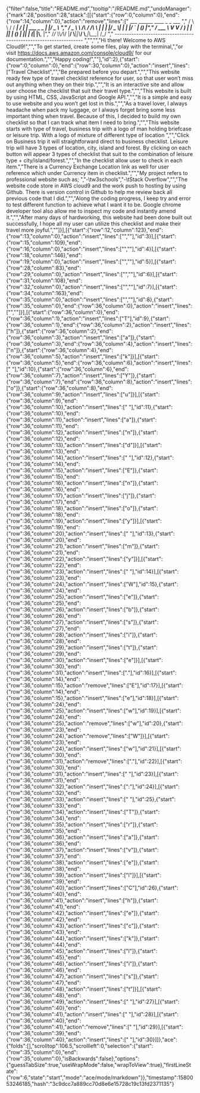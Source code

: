 {"filter":false,"title":"README.md","tooltip":"/README.md","undoManager":{"mark":28,"position":28,"stack":[[{"start":{"row":0,"column":0},"end":{"row":14,"column":0},"action":"remove","lines":["         ___        ______     ____ _                 _  ___  ","        / \\ \\      / / ___|   / ___| | ___  _   _  __| |/ _ \\ ","       / _ \\ \\ /\\ / /\\___ \\  | |   | |/ _ \\| | | |/ _` | (_) |","      / ___ \\ V  V /  ___) | | |___| | (_) | |_| | (_| |\\__, |","     /_/   \\_\\_/\\_/  |____/   \\____|_|\\___/ \\__,_|\\__,_|  /_/ "," ----------------------------------------------------------------- ","","","Hi there! Welcome to AWS Cloud9!","","To get started, create some files, play with the terminal,","or visit https://docs.aws.amazon.com/console/cloud9/ for our documentation.","","Happy coding!",""],"id":2},{"start":{"row":0,"column":0},"end":{"row":30,"column":0},"action":"insert","lines":["Travel Checklist","","Be prepared before you depart.","","This website ready few type of travel checklist reference for user, so that user won’t miss out anything when they on their trip.","","It is an interactive site and allow user choose the checklist that suit their travel type.","","This website is built by using HTML, CSS, JavaScript and Google API.","","It is a simple and easy to use website and you won’t get lost in this.","","As a travel lover, I always headache when pack my luggage, or I always forget bring some less important thing when travel. Because of this, I decided to build my own checklist so that I can track what item I need to bring.","","This website starts with type of travel, business trip with a logo of man holding briefcase or leisure trip. With a logo of mixture of different type of location ","","Click on Business trip it will straightforward direct to business checklist. Leisure trip will have 3 types of location, city, island and forest. By clicking on each button will appear 3 types of checklist that suit to the combination of leisure type + city/island/forest.","","In the checklist allow user to check in each item.","There is a Currency Exchange Location link as well for user reference which under Currency item in checklist.","","My project refers to professional website such as; ","-\tw3schools","-\tStack Overflow","","The website code store in AWS cloud9 and the work push to hosting by using Github. There is version control in Github to help me review back all previous code that I did.","","Along the coding progress, I keep try and error to test different function to achieve what I want it to be. Google chrome developer tool also allow me to inspect my code and instantly amend it.","","After many days of hardworking, this website had been done built out successfully, I hope all my user can utilize this checklist and make their travel more joyful.",""]}],[{"start":{"row":12,"column":123},"end":{"row":13,"column":0},"action":"insert","lines":["",""],"id":3}],[{"start":{"row":15,"column":109},"end":{"row":16,"column":0},"action":"insert","lines":["",""],"id":4}],[{"start":{"row":18,"column":146},"end":{"row":19,"column":0},"action":"insert","lines":["",""],"id":5}],[{"start":{"row":28,"column":83},"end":{"row":29,"column":0},"action":"insert","lines":["",""],"id":6}],[{"start":{"row":31,"column":108},"end":{"row":32,"column":0},"action":"insert","lines":["",""],"id":7}],[{"start":{"row":34,"column":163},"end":{"row":35,"column":0},"action":"insert","lines":["",""],"id":8},{"start":{"row":35,"column":0},"end":{"row":36,"column":0},"action":"insert","lines":["",""]}],[{"start":{"row":36,"column":0},"end":{"row":36,"column":1},"action":"insert","lines":["T"],"id":9},{"start":{"row":36,"column":1},"end":{"row":36,"column":2},"action":"insert","lines":["h"]},{"start":{"row":36,"column":2},"end":{"row":36,"column":3},"action":"insert","lines":["a"]},{"start":{"row":36,"column":3},"end":{"row":36,"column":4},"action":"insert","lines":["n"]},{"start":{"row":36,"column":4},"end":{"row":36,"column":5},"action":"insert","lines":["k"]}],[{"start":{"row":36,"column":5},"end":{"row":36,"column":6},"action":"insert","lines":[" "],"id":10},{"start":{"row":36,"column":6},"end":{"row":36,"column":7},"action":"insert","lines":["Y"]},{"start":{"row":36,"column":7},"end":{"row":36,"column":8},"action":"insert","lines":["o"]},{"start":{"row":36,"column":8},"end":{"row":36,"column":9},"action":"insert","lines":["u"]}],[{"start":{"row":36,"column":9},"end":{"row":36,"column":10},"action":"insert","lines":[" "],"id":11},{"start":{"row":36,"column":10},"end":{"row":36,"column":11},"action":"insert","lines":["a"]},{"start":{"row":36,"column":11},"end":{"row":36,"column":12},"action":"insert","lines":["n"]},{"start":{"row":36,"column":12},"end":{"row":36,"column":13},"action":"insert","lines":["d"]}],[{"start":{"row":36,"column":13},"end":{"row":36,"column":14},"action":"insert","lines":[" "],"id":12},{"start":{"row":36,"column":14},"end":{"row":36,"column":15},"action":"insert","lines":["E"]},{"start":{"row":36,"column":15},"end":{"row":36,"column":16},"action":"insert","lines":["n"]},{"start":{"row":36,"column":16},"end":{"row":36,"column":17},"action":"insert","lines":["j"]},{"start":{"row":36,"column":17},"end":{"row":36,"column":18},"action":"insert","lines":["o"]},{"start":{"row":36,"column":18},"end":{"row":36,"column":19},"action":"insert","lines":["y"]}],[{"start":{"row":36,"column":19},"end":{"row":36,"column":20},"action":"insert","lines":[" "],"id":13},{"start":{"row":36,"column":20},"end":{"row":36,"column":21},"action":"insert","lines":["m"]},{"start":{"row":36,"column":21},"end":{"row":36,"column":22},"action":"insert","lines":["y"]}],[{"start":{"row":36,"column":22},"end":{"row":36,"column":23},"action":"insert","lines":[" "],"id":14}],[{"start":{"row":36,"column":23},"end":{"row":36,"column":24},"action":"insert","lines":["W"],"id":15},{"start":{"row":36,"column":24},"end":{"row":36,"column":25},"action":"insert","lines":["e"]},{"start":{"row":36,"column":25},"end":{"row":36,"column":26},"action":"insert","lines":["b"]},{"start":{"row":36,"column":26},"end":{"row":36,"column":27},"action":"insert","lines":["s"]},{"start":{"row":36,"column":27},"end":{"row":36,"column":28},"action":"insert","lines":["i"]},{"start":{"row":36,"column":28},"end":{"row":36,"column":29},"action":"insert","lines":["t"]},{"start":{"row":36,"column":29},"end":{"row":36,"column":30},"action":"insert","lines":["e"]}],[{"start":{"row":36,"column":30},"end":{"row":36,"column":31},"action":"insert","lines":["."],"id":16}],[{"start":{"row":36,"column":14},"end":{"row":36,"column":15},"action":"remove","lines":["E"],"id":17}],[{"start":{"row":36,"column":14},"end":{"row":36,"column":15},"action":"insert","lines":["e"],"id":18}],[{"start":{"row":36,"column":24},"end":{"row":36,"column":25},"action":"insert","lines":["w"],"id":19}],[{"start":{"row":36,"column":24},"end":{"row":36,"column":25},"action":"remove","lines":["w"],"id":20},{"start":{"row":36,"column":23},"end":{"row":36,"column":24},"action":"remove","lines":["W"]}],[{"start":{"row":36,"column":23},"end":{"row":36,"column":24},"action":"insert","lines":["w"],"id":21}],[{"start":{"row":36,"column":30},"end":{"row":36,"column":31},"action":"remove","lines":["."],"id":22}],[{"start":{"row":36,"column":30},"end":{"row":36,"column":31},"action":"insert","lines":[" "],"id":23}],[{"start":{"row":36,"column":31},"end":{"row":36,"column":32},"action":"insert","lines":[":"],"id":24}],[{"start":{"row":36,"column":32},"end":{"row":36,"column":33},"action":"insert","lines":[" "],"id":25},{"start":{"row":36,"column":33},"end":{"row":36,"column":34},"action":"insert","lines":["T"]},{"start":{"row":36,"column":34},"end":{"row":36,"column":35},"action":"insert","lines":["r"]},{"start":{"row":36,"column":35},"end":{"row":36,"column":36},"action":"insert","lines":["a"]},{"start":{"row":36,"column":36},"end":{"row":36,"column":37},"action":"insert","lines":["v"]},{"start":{"row":36,"column":37},"end":{"row":36,"column":38},"action":"insert","lines":["e"]},{"start":{"row":36,"column":38},"end":{"row":36,"column":39},"action":"insert","lines":["l"]}],[{"start":{"row":36,"column":39},"end":{"row":36,"column":40},"action":"insert","lines":["C"],"id":26},{"start":{"row":36,"column":40},"end":{"row":36,"column":41},"action":"insert","lines":["h"]},{"start":{"row":36,"column":41},"end":{"row":36,"column":42},"action":"insert","lines":["e"]},{"start":{"row":36,"column":42},"end":{"row":36,"column":43},"action":"insert","lines":["c"]},{"start":{"row":36,"column":43},"end":{"row":36,"column":44},"action":"insert","lines":["k"]},{"start":{"row":36,"column":44},"end":{"row":36,"column":45},"action":"insert","lines":["l"]},{"start":{"row":36,"column":45},"end":{"row":36,"column":46},"action":"insert","lines":["i"]},{"start":{"row":36,"column":46},"end":{"row":36,"column":47},"action":"insert","lines":["s"]},{"start":{"row":36,"column":47},"end":{"row":36,"column":48},"action":"insert","lines":["t"]}],[{"start":{"row":36,"column":48},"end":{"row":36,"column":49},"action":"insert","lines":[" "],"id":27}],[{"start":{"row":36,"column":40},"end":{"row":36,"column":41},"action":"insert","lines":[" "],"id":28}],[{"start":{"row":36,"column":40},"end":{"row":36,"column":41},"action":"remove","lines":[" "],"id":29}],[{"start":{"row":36,"column":39},"end":{"row":36,"column":40},"action":"insert","lines":[" "],"id":30}]]},"ace":{"folds":[],"scrolltop":106.5,"scrollleft":0,"selection":{"start":{"row":35,"column":0},"end":{"row":35,"column":0},"isBackwards":false},"options":{"guessTabSize":true,"useWrapMode":false,"wrapToView":true},"firstLineState":{"row":6,"state":"start","mode":"ace/mode/markdown"}},"timestamp":1580053246185,"hash":"3c9dcc7a889cc70d8e6e15728c19c13fd2371135"}